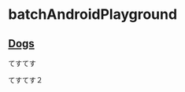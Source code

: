 # batchAndroidPlayground
## [Dogs](https://github.com/b4tchkn/batchAndroidPlayground/tree/master/Dogs)

てすてす

てすてす２
